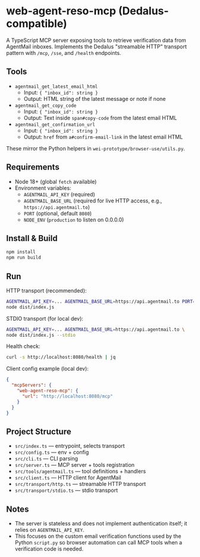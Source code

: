 # web-agent-reso-mcp (Dedalus-compatible)

A TypeScript MCP server exposing tools to retrieve verification data from AgentMail inboxes. Implements the Dedalus "streamable HTTP" transport pattern with `/mcp`, `/sse`, and `/health` endpoints.

## Tools

- `agentmail_get_latest_email_html`
  - Input: `{ "inbox_id": string }`
  - Output: HTML string of the latest message or note if none
- `agentmail_get_copy_code`
  - Input: `{ "inbox_id": string }`
  - Output: Text inside `span#copy-code` from the latest email HTML
- `agentmail_get_confirmation_url`
  - Input: `{ "inbox_id": string }`
  - Output: `href` from `a#confirm-email-link` in the latest email HTML

These mirror the Python helpers in `wei-prototype/browser-use/utils.py`.

## Requirements

- Node 18+ (global `fetch` available)
- Environment variables:
  - `AGENTMAIL_API_KEY` (required)
  - `AGENTMAIL_BASE_URL` (required for live HTTP access, e.g., `https://api.agentmail.to`)
  - `PORT` (optional, default `8080`)
  - `NODE_ENV` (`production` to listen on 0.0.0.0)

## Install & Build

```bash
npm install
npm run build
```

## Run

HTTP transport (recommended):
```bash
AGENTMAIL_API_KEY=... AGENTMAIL_BASE_URL=https://api.agentmail.to PORT=8080 \
node dist/index.js
```

STDIO transport (for local dev):
```bash
AGENTMAIL_API_KEY=... AGENTMAIL_BASE_URL=https://api.agentmail.to \
node dist/index.js --stdio
```

Health check:
```bash
curl -s http://localhost:8080/health | jq
```

Client config example (local dev):
```json
{
  "mcpServers": {
    "web-agent-reso-mcp": {
      "url": "http://localhost:8080/mcp"
    }
  }
}
```

## Project Structure

- `src/index.ts` — entrypoint, selects transport
- `src/config.ts` — env + config
- `src/cli.ts` — CLI parsing
- `src/server.ts` — MCP server + tools registration
- `src/tools/agentmail.ts` — tool definitions + handlers
- `src/client.ts` — HTTP client for AgentMail
- `src/transport/http.ts` — streamable HTTP transport
- `src/transport/stdio.ts` — stdio transport

## Notes

- The server is stateless and does not implement authentication itself; it relies on `AGENTMAIL_API_KEY`.
- This focuses on the custom email verification functions used by the Python `script.py` so browser automation can call MCP tools when a verification code is needed.
